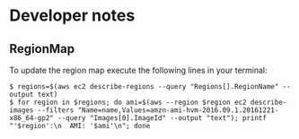 # Developer notes

## RegionMap
To update the region map execute the following lines in your terminal:

```
$ regions=$(aws ec2 describe-regions --query "Regions[].RegionName" --output text)
$ for region in $regions; do ami=$(aws --region $region ec2 describe-images --filters "Name=name,Values=amzn-ami-hvm-2016.09.1.20161221-x86_64-gp2" --query "Images[0].ImageId" --output "text"); printf "'$region':\n  AMI: '$ami'\n"; done
```
